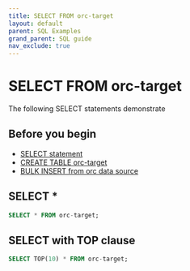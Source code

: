 ```yaml
---
title: SELECT FROM orc-target
layout: default
parent: SQL Examples
grand_parent: SQL guide
nav_exclude: true
---
```

# SELECT FROM orc-target

The following SELECT statements demonstrate

## Before you begin

* [SELECT statement](/docs/sql-guide/statements/statement-select)
* [CREATE TABLE orc-target](/docs/sql-guide/examples/sql-eg-table/sql-eg-table-create-orc-target)
* [BULK INSERT from orc data source](/docs/sql-guide/examples/sql-insert/sql-eg-insert-bulk-orc)

## SELECT *

```sql
SELECT * FROM orc-target;
```


## SELECT with TOP clause

```sql
SELECT TOP(10) * FROM orc-target;
```

